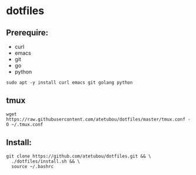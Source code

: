 # dotfiles

## Prerequire:
 - curl
 - emacs
 - git
 - go
 - python

```
sudo apt -y install curl emacs git golang python
```

## tmux
```
wget https://raw.githubusercontent.com/atetubou/dotfiles/master/tmux.conf -O ~/.tmux.conf
```

## Install:
```
git clone https://github.com/atetubou/dotfiles.git && \
  ./dotfiles/install.sh && \
  source ~/.bashrc
```
